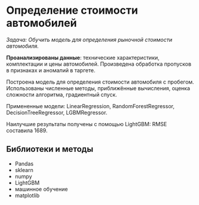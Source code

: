 
# Определение стоимости автомобилей

*Задача: Обучить модель для определения рыночной стоимости автомобиля.*

**Проанализированы данные**: технические характеристики, комплектации и цены автомобилей.
Произведена обработка пропусков в признаках и аномалий в таргете.

Построена модель для определения стоимости автомобиля с пробегом.
Использованы численные методы, приближённые вычисления, оценка сложности алгоритма, градиентный спуск.

Примененные модели: LinearRegression, RandomForestRegressor, DecisionTreeRegressor, LGBMRegressor.

Наилучшие результаты получены с помощью LightGBM: RMSE составила 1689.

## Библиотеки и методы
* Pandas
* sklearn
* numpy
* LightGBM
* машинное обучение
* matplotlib
